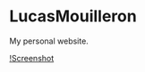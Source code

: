 LucasMouilleron
===============

My personal website.

[!Screenshot](http://grabs.lucasmouilleron.com/Screen%20Shot%202015-11-22%20at%2018.10.39.png)